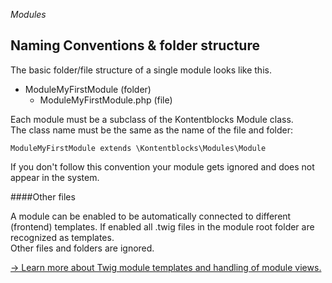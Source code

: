 *Modules*
## Naming Conventions & folder structure

The basic folder/file structure of a single module looks like this.

- ModuleMyFirstModule (folder)
    - ModuleMyFirstModule.php (file)

Each module must be a subclass of the Kontentblocks Module class.  
The class name must be the same as the name of the file and folder:

    ModuleMyFirstModule extends \Kontentblocks\Modules\Module
    
If you don't follow this convention your module gets ignored and does not appear in the system.

####Other files

A module can be enabled to be automatically connected to different (frontend) templates. If enabled all .twig files in the module root folder are recognized as templates.  
Other files and folders are ignored. 

[-> Learn more about Twig module templates and handling of module views.](05_modules/module_views.md)

